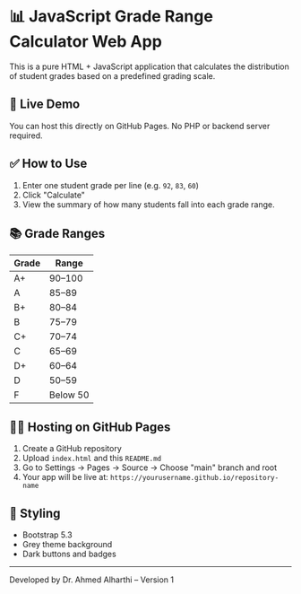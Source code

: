 # 📊 JavaScript Grade Range Calculator Web App

This is a pure HTML + JavaScript application that calculates the distribution of student grades based on a predefined grading scale.

## 🚀 Live Demo

You can host this directly on GitHub Pages. No PHP or backend server required.

## ✅ How to Use

1. Enter one student grade per line (e.g. `92`, `83`, `60`)
2. Click "Calculate"
3. View the summary of how many students fall into each grade range.

## 📚 Grade Ranges

| Grade | Range    |
|-------|----------|
| A+    | 90–100   |
| A     | 85–89    |
| B+    | 80–84    |
| B     | 75–79    |
| C+    | 70–74    |
| C     | 65–69    |
| D+    | 60–64    |
| D     | 50–59    |
| F     | Below 50 |

## 🧑‍💻 Hosting on GitHub Pages

1. Create a GitHub repository
2. Upload `index.html` and this `README.md`
3. Go to Settings → Pages → Source → Choose "main" branch and root
4. Your app will be live at:
   `https://yourusername.github.io/repository-name`

## 🎨 Styling

- Bootstrap 5.3
- Grey theme background
- Dark buttons and badges

---

Developed by Dr. Ahmed Alharthi – Version 1
